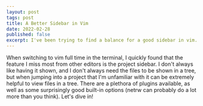 ```yaml
---
layout: post
tags: post
title: A Better Sidebar in Vim
date: 2022-02-28
published: false
excerpt: I've been trying to find a balance for a good sidebar in vim. Let's look at the options.
---
```


When switching to vim full time in the terminal, I quickly found that the feature I miss most from other editors is the project sidebar. I don't always like having it shown, and I don't always need the files to be shown in a tree, but when jumping into a project that I'm unfamiliar with it can be extremely helpful to view files in a tree. There are a plethora of plugins available, as well as some surprisingly good built-in options (netrw can probably do a lot more than you think). Let's dive in!
